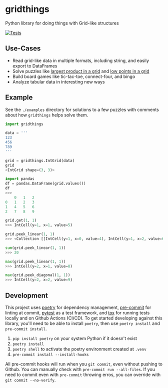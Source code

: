 # gridthings
Python library for doing things with Grid-like structures

[![Tests](https://github.com/kafonek/gridthings/actions/workflows/run-tests.yaml/badge.svg)](https://github.com/kafonek/gridthings/actions/workflows/run-tests.yaml)

## Use-Cases

 - Read grid-like data in multiple formats, including string, and easily export to DataFrames
 - Solve puzzles like [largest product in a grid](https://projecteuler.net/problem=11) and [low points in a grid](https://adventofcode.com/2021/day/9)
 - Build board games like tic-tac-toe, connect-four, and bingo
 - Analyze tabular data in interesting new ways

## Example

See the `./examples` directory for solutions to a few puzzles with comments about how `gridthings` helps solve them.

```python
import gridthings

data = '''
123
456
789
'''

grid = gridthings.IntGrid(data)
grid
<IntGrid shape=(3, 3)>

import pandas
df = pandas.DataFrame(grid.values())
df
>>>
    0	1	2
0	1	2	3
1	4	5	6
2	7	8	9

grid.get(1, 1)
>>> IntCell(y=1, x=1, value=5)

grid.peek_linear(1, 1)
>>> <Collection [[IntCell(y=1, x=0, value=4), IntCell(y=1, x=2, value=6), IntCell(y=0, x=1, value=2), IntCell(y=2, x=1, value=8)]]>

sum(grid.peek_linear(1, 1))
>>> 20

max(grid.peek_linear(1, 1))
>>> IntCell(y=2, x=1, value=8)

max(grid.peek_diagonal(1, 1))
>>> IntCell(y=2, x=2, value=9)
```


## Development

This project uses [poetry](https://python-poetry.org/) for dependency management, [pre-commit](https://pre-commit.com/) for linting at commit, [pytest](https://docs.pytest.org/) as a test framework, and [tox](https://github.com/tox-dev/tox) for running tests locally and on Github Actions (CI/CD).  To get started developing against this library, you'll need to be able to install `poetry`, then use `poetry install` and `pre-commit install`.

1. `pip install poetry` on your system Python if it doesn't exist
2. `poetry install`
3. `poetry shell` to activate the poetry environment created at `.venv`
4. `pre-commit install --install-hooks`

All pre-commit hooks will run when you `git commit`, even without pushing to Github.  You can manually check with `pre-commit run --all-files`.  If you need to commit even with `pre-commit` throwing erros, you can override with `git commit --no-verify`.
